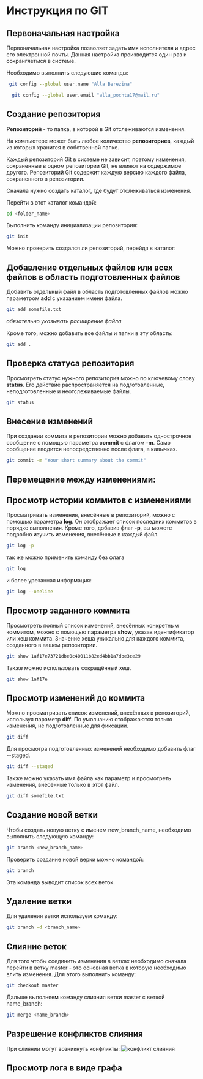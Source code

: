 # Инструкция по GIT

## Первоначальная настройка
Первоначальная настройка позволяет задать имя исполнителя и адрес его электронной почты. Данная настройка производится один раз и сохрангяетмся в системе. 


Необходимо выполнить следующие команды:
```sh
 git config --global user.name "Alla Berezina"

  git config --global user.email "alla_pochta17@mail.ru"
```
## Создание репозитория
**Репозиторий** - то папка, в которой в Git отслеживаются изменения. 

На компьютере может быть любое количество 
**репозиториев**, каждый из которых хранится в собственной папке. 

Каждый репозиторий Git в системе не зависит, поэтому изменения, сохраненные в одном репозитории Git, не влияют на содержимое другого. Репозиторий Git содержит каждую версию каждого файла, сохраненного в репозитории.

Сначала нужно создать каталог, где будут отслеживаться изменения. 

Перейти в этот каталог командой:

```sh
cd <folder_name>
```
Выполнить команду инициализации репозитория:
```sh
git init
```
Можно проверить создался ли репозиторий, перейдя в каталог:


## Добавление отдельных файлов или всех файлов в область подготовленных файлов
Добавить отдельный файл в область подготовленных файлов можно параметром **add** с указанием имени файла.

```sh
git add somefile.txt
```
*обязательно указывать расширение файла*


Кроме того, можно добавить все файлы и папки в эту область:

```sh
git add .
```

## Проверка статуса репозитория
Просмотреть статус нужного репозитория можно по ключевому слову **status**. Его действие распространяется на подготовленные, неподготовленные и неотслеживаемые файлы.
```sh
git status
```

## Внесение изменений
При создании коммита в репозитории можно добавить однострочное сообщение с помощью параметра **commit** с флагом **-m**. Само сообщение вводится непосредственно после флага, в кавычках.
```sh
git commit -m "Your short summary about the commit"
```
## Перемещение между изменениями:
## Просмотр истории коммитов с изменениями
Просматривать изменения, внесённые в репозиторий, можно с помощью параметра **log**. Он отображает список последних коммитов в порядке выполнения. Кроме того, добавив флаг **-p**, вы можете подробно изучить изменения, внесённые в каждый файл.
```sh
git log -p
```
так же можно применить команду без флага
```sh
git log
```
и более урезанная информация: 
```sh
git log --oneline
```



## Просмотр заданного коммита

Просмотреть полный список изменений, внесённых конкретным коммитом, можно с помощью параметра **show**, указав идентификатор или хеш коммита. Значение хеша уникально для каждого коммита, созданного в вашем репозитории.
```sh
git show 1af17e73721dbe0c40011b82ed4bb1a7dbe3ce29
```


Также можно использовать сокращённый хеш.
```sh
git show 1af17e
```
## Просмотр изменений до коммита

Можно просматривать список изменений, внесённых в репозиторий, используя параметр **diff**. По умолчанию отображаются только изменения, не подготовленные для фиксации.
```sh
git diff
```
Для просмотра подготовленных изменений необходимо добавить флаг --staged.
```sh
git diff --staged
```
Также можно указать имя файла как параметр и просмотреть изменения, внесённые только в этот файл.
```sh
git diff somefile.txt
```

## Создание новой ветки

Чтобы создать новую ветку с именем new_branch_name, необходимо выполнить следующую команду:
```sh
git branch <new_branch_name>
```
Проверить создание новой верки можно командой: 
```sh
git branch 
```
Эта команда выводит список всех веток.

## Удаление ветки

Для удаления ветки используем команду: 
```sh
git branch -d <branch_name>
```
## Слияние веток 
Для того чтобы соединить изменения в ветках необходимо сначала перейти в ветку master  - это основная ветка в которую необходимо влить изменения. Для этого выполнить команду:
```sh
git checkout master
```
Дальше выполняем команду слияния ветки master  с веткой name_branch:

```sh
git merge <name_branch>
```
## Разрешение конфликтов слияния

При слиянии могут возникнуть конфликты:
![конфликт слияния](conf.JPG)
## Просмотр лога в виде графа
